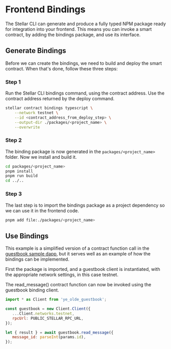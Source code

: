 # Frontend Bindings

The Stellar CLI can generate and produce a fully typed NPM package ready for integration into your frontend. This means you can invoke a smart contract, by adding the bindings package, and use its interface.

## Generate Bindings
Before we can create the bindings, we need to build and deploy the smart contract. When that's done, follow these three steps:

### Step 1
Run the Stellar CLI bindings command, using the contract address. Use the contract address returned by the deploy command.

```bash
stellar contract bindings typescript \
    --network testnet \
    --id <contract_address_from_deploy_step> \
    --output-dir ./packages/<project_name> \
    --overwrite
```

### Step 2
The binding package is now generated in the `packages/<project_name>` folder. Now we install and build it. 

```bash
cd packages/<project_name>
pnpm install
pnpm run build
cd ../..
```

### Step 3
The last step is to import the bindings package as a project dependency so we can use it in the frontend code.

```bash
pnpm add file:./packages/<project_name>
```

## Use Bindings
This example is a simplified version of a contract function call in the [guestbook sample dapp](https://developers.stellar.org/docs/build/apps/guestbook), but it serves well as an example of how the bindings can be implemented.

First the package is imported, and a guestbook client is instantiated, with the appropriate network settings, in this case testnet.

The read_message() contract function can now be invoked using the guestbook binding client.

```javascript
import * as Client from 'ye_olde_guestbook';

const guestbook = new Client.Client({
   ...Client.networks.testnet,
   rpcUrl: PUBLIC_STELLAR_RPC_URL,
});

let { result } = await guestbook.read_message({
   message_id: parseInt(params.id),
});
```

